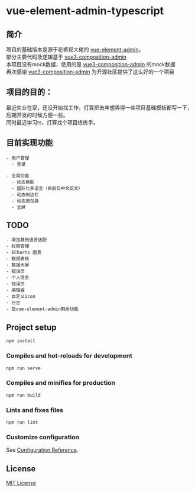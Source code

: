 <!--
 * @Description: 
 * @Author: LLiuHuan
 * @Date: 2021-02-17 19:13:28
 * @LastEditTime: 2021-02-19 18:01:43
 * @LastEditors: LLiuHuan
-->
# vue-element-admin-typescript

## 简介
项目的基础版本是源于花裤衩大佬的 [vue-element-admin](https://github.com/PanJiaChen/vue-element-admin)。  
部分主要代码及逻辑基于 [vue3-composition-admin](https://github.com/rcyj-FED/vue3-composition-admin)  
本项目没有mock数据，使用的是 [vue3-composition-admin](https://github.com/rcyj-FED/vue3-composition-admin) 的mock数据  
再次感谢 [vue3-composition-admin](https://github.com/rcyj-FED/vue3-composition-admin) 为开源社区提供了这么好的一个项目  

## 项目的目的：
最近失业在家，还没开始找工作，打算把去年想弄得一些项目基础模板都写一下，后期开发的时候方便一些。  
同时最近学习ts，打算找个项目练练手。

## 目前实现功能
```
- 用户管理
  - 登录

- 全局功能
  - 动态换肤
  - 国际化多语言（目前仅中文英文）
  - 动态侧边栏
  - 动态面包屑
  - 全屏
```

## TODO
```
- 增加其他语言适配
- 权限管理
- ECharts 图表
- 数据表格
- 数据大屏
- 错误页
- 个人信息
- 错误页
- 编辑器
- 自定义icon
- 日志
- 及vue-element-admin剩余功能
```

## Project setup
```
npm install
```

### Compiles and hot-reloads for development
```
npm run serve
```

### Compiles and minifies for production
```
npm run build
```

### Lints and fixes files
```
npm run lint
```

### Customize configuration
See [Configuration Reference](https://cli.vuejs.org/config/).


## License  
[MIT License](https://github.com/Armour/vue-typescript-admin-template/blob/master/LICENSE)